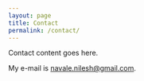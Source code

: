 ```yaml
---
layout: page
title: Contact
permalink: /contact/
---
```


Contact content goes here.

My e-mail is [navale.nilesh@gmail.com](mailto:navale.nilesh@gmail.com).
